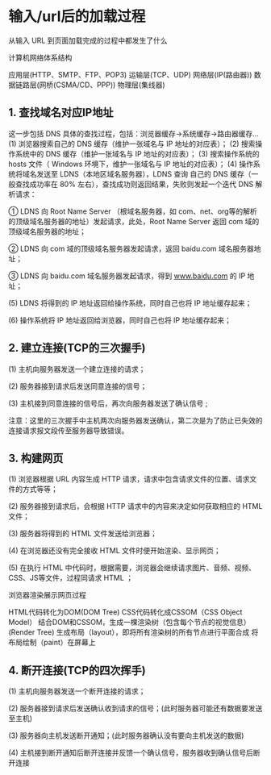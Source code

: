 # 输入/url后的加载过程

从输入 URL 到页面加载完成的过程中都发生了什么

计算机网络体系结构

应用层(HTTP、SMTP、FTP、POP3)
运输层(TCP、UDP)
网络层(IP(路由器))
数据链路层(网桥(CSMA/CD、PPP))
物理层(集线器)

## 1. 查找域名对应IP地址

这一步包括 DNS 具体的查找过程，包括：浏览器缓存->系统缓存->路由器缓存...
(1) 浏览器搜索自己的 DNS 缓存（维护一张域名与 IP 地址的对应表）；
(2) 搜索操作系统中的 DNS 缓存（维护一张域名与 IP 地址的对应表）；
(3) 搜索操作系统的 hosts 文件（ Windows 环境下，维护一张域名与 IP 地址的对应表）；
(4) 操作系统将域名发送至 LDNS（本地区域名服务器），LDNS 查询 自己的 DNS 缓存（一般查找成功率在 80% 左右），查找成功则返回结果，失败则发起一个迭代 DNS 解析请求：

① LDNS 向 Root Name Server （根域名服务器，如 com、net、org等的解析的顶级域名服务器的地址）发起请求，此处，Root Name Server 返回 com 域的顶级域名服务器的地址；

② LDNS 向 com 域的顶级域名服务器发起请求，返回 baidu.com 域名服务器地址；

③ LDNS 向 baidu.com 域名服务器发起请求，得到 www.baidu.com 的 IP 地址；

(5) LDNS 将得到的 IP 地址返回给操作系统，同时自己也将 IP 地址缓存起来；

(6) 操作系统将 IP 地址返回给浏览器，同时自己也将 IP 地址缓存起来；

## 2. 建立连接(TCP的三次握手)

(1) 主机向服务器发送一个建立连接的请求；

(2) 服务器接到请求后发送同意连接的信号；

(3) 主机接到同意连接的信号后，再次向服务器发送了确认信号 ;

注意：这里的三次握手中主机两次向服务器发送确认，第二次是为了防止已失效的连接请求报文段传至服务器导致错误。

## 3. 构建网页

(1) 浏览器根据 URL 内容生成 HTTP 请求，请求中包含请求文件的位置、请求文件的方式等等；

(2) 服务器接到请求后，会根据 HTTP 请求中的内容来决定如何获取相应的 HTML 文件；

(3) 服务器将得到的 HTML 文件发送给浏览器；

(4) 在浏览器还没有完全接收 HTML 文件时便开始渲染、显示网页；

(5) 在执行 HTML 中代码时，根据需要，浏览器会继续请求图片、音频、视频、CSS、JS等文件，过程同请求 HTML ；

浏览器渲染展示网页过程

HTML代码转化为DOM(DOM Tree)
CSS代码转化成CSSOM（CSS Object Model）
结合DOM和CSSOM，生成一棵渲染树（包含每个节点的视觉信息）(Render Tree)
生成布局（layout），即将所有渲染树的所有节点进行平面合成
将布局绘制（paint）在屏幕上

## 4. 断开连接(TCP的四次挥手)

(1) 主机向服务器发送一个断开连接的请求；

(2) 服务器接到请求后发送确认收到请求的信号；(此时服务器可能还有数据要发送至主机)

(3) 服务器向主机发送断开通知；(此时服务器确认没有要向主机发送的数据)

(4) 主机接到断开通知后断开连接并反馈一个确认信号，服务器收到确认信号后断开连接
